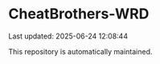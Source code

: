 # CheatBrothers-WRD

Last updated: 2025-06-24 12:08:44

This repository is automatically maintained.
